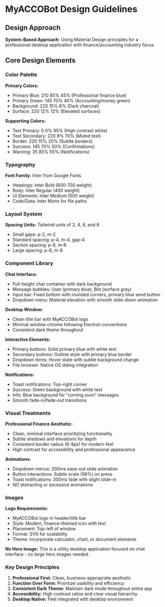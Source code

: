 # MyACCOBot Design Guidelines

## Design Approach
**System-Based Approach**: Using Material Design principles for a professional desktop application with finance/accounting industry focus.

## Core Design Elements

### Color Palette
**Primary Colors:**
- Primary Blue: 210 85% 45% (Professional finance blue)
- Primary Green: 145 70% 40% (Accounting/money green)
- Background: 220 15% 8% (Dark charcoal)
- Surface: 220 12% 12% (Elevated surfaces)

**Supporting Colors:**
- Text Primary: 0 0% 95% (High contrast white)
- Text Secondary: 220 8% 70% (Muted text)
- Border: 220 15% 20% (Subtle borders)
- Success: 145 70% 50% (Confirmations)
- Warning: 35 85% 55% (Notifications)

### Typography
**Font Family:** Inter from Google Fonts
- Headings: Inter Bold (600-700 weight)
- Body: Inter Regular (400 weight)
- UI Elements: Inter Medium (500 weight)
- Code/Data: Inter Mono for file paths

### Layout System
**Spacing Units:** Tailwind units of 2, 4, 6, and 8
- Small gaps: p-2, m-2
- Standard spacing: p-4, m-4, gap-4
- Section spacing: p-6, m-6
- Large spacing: p-8, m-8

### Component Library

**Chat Interface:**
- Full-height chat container with dark background
- Message bubbles: User (primary blue), Bot (surface gray)
- Input bar: Fixed bottom with rounded corners, primary blue send button
- Dropdown menu: Material elevation with smooth slide-down animation

**Desktop Window:**
- Clean title bar with MyACCOBot logo
- Minimal window chrome following Electron conventions
- Consistent dark theme throughout

**Interactive Elements:**
- Primary buttons: Solid primary blue with white text
- Secondary buttons: Outline style with primary blue border
- Dropdown items: Hover state with subtle background change
- File browser: Native OS dialog integration

**Notifications:**
- Toast notifications: Top-right corner
- Success: Green background with white text
- Info: Blue background for "coming soon" messages
- Smooth fade-in/fade-out transitions

### Visual Treatments
**Professional Finance Aesthetic:**
- Clean, minimal interface prioritizing functionality
- Subtle shadows and elevations for depth
- Consistent border radius (6-8px) for modern feel
- High contrast for accessibility and professional appearance

**Animations:**
- Dropdown menus: 200ms ease-out slide animation
- Button interactions: Subtle scale (98%) on press
- Toast notifications: 300ms fade with slight slide-in
- NO distracting or excessive animations

### Images
**Logo Requirements:**
- MyACCOBot logo in header/title bar
- Style: Modern, finance-themed icon with text
- Placement: Top-left of window
- Format: SVG for scalability
- Theme: Incorporate calculator, chart, or document elements

**No Hero Image:** This is a utility desktop application focused on chat interface - no large hero images needed.

### Key Design Principles
1. **Professional First:** Clean, business-appropriate aesthetic
2. **Function Over Form:** Prioritize usability and efficiency
3. **Consistent Dark Theme:** Maintain dark mode throughout entire app
4. **Accessibility:** High contrast ratios and clear visual hierarchy
5. **Desktop Native:** Feel integrated with desktop environment
